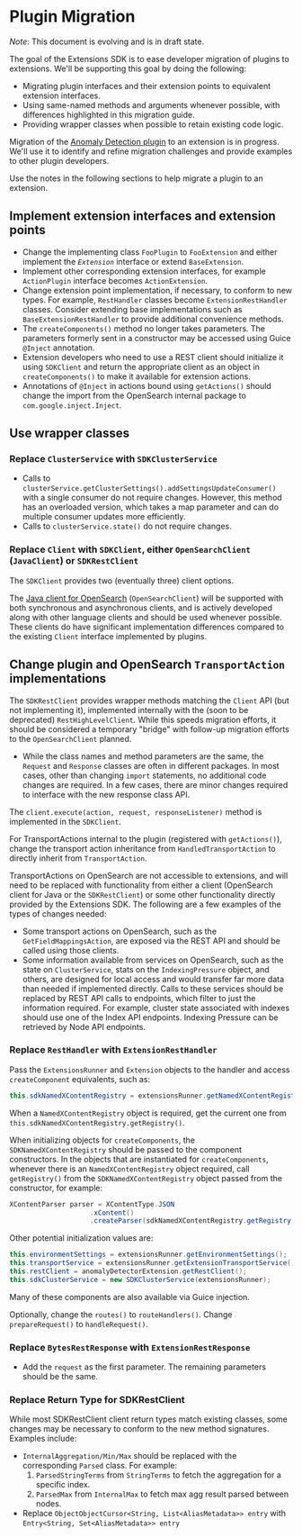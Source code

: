 # Plugin Migration

*Note*: This document is evolving and is in draft state.

The goal of the Extensions SDK is to ease developer migration of plugins to extensions. We'll be supporting this goal by doing the following:
 - Migrating plugin interfaces and their extension points to equivalent extension interfaces.
 - Using same-named methods and arguments whenever possible, with differences highlighted in this migration guide.
 - Providing wrapper classes when possible to retain existing code logic.

Migration of the [Anomaly Detection plugin](https://github.com/opensearch-project/anomaly-detection) to an extension is in progress. We'll use it to identify and refine migration challenges and provide examples to other plugin developers.

Use the notes in the following sections to help migrate a plugin to an extension.

## Implement extension interfaces and extension points

 - Change the implementing class `FooPlugin` to `FooExtension` and either implement the _`Extension`_ interface or extend `BaseExtension`.
 - Implement other corresponding extension interfaces, for example `ActionPlugin` interface becomes `ActionExtension`.
 - Change extension point implementation, if necessary, to conform to new types. For example, `RestHandler` classes become `ExtensionRestHandler` classes. Consider extending base implementations such as `BaseExtensionRestHandler` to provide additional convenience methods.
 - The `createComponents()` method no longer takes parameters. The parameters formerly sent in a constructor may be accessed using Guice `@Inject` annotation.
 - Extension developers who need to use a REST client should initialize it using `SDKClient` and return the appropriate client as an object in `createComponents()` to make it available for extension actions.
 - Annotations of `@Inject` in actions bound using `getActions()` should change the import from the OpenSearch internal package to `com.google.inject.Inject`.

## Use wrapper classes

### Replace `ClusterService` with `SDKClusterService`

 - Calls to `clusterService.getClusterSettings().addSettingsUpdateConsumer()` with a single consumer do not require changes.  However, this method has an overloaded version, which takes a map parameter and can do multiple consumer updates more efficiently.
 - Calls to `clusterService.state()` do not require changes.

### Replace `Client` with `SDKClient`, either `OpenSearchClient` (`JavaClient`) or `SDKRestClient`

The `SDKClient` provides two (eventually three) client options.

The [Java client for OpenSearch](https://github.com/opensearch-project/opensearch-java) (`OpenSearchClient`) will be supported with both synchronous and asynchronous clients, and is actively developed along with other language clients and should be used whenever possible. These clients do have significant implementation differences compared to the existing `Client` interface implemented by plugins.

## Change plugin and OpenSearch `TransportAction` implementations

The `SDKRestClient` provides wrapper methods matching the `Client` API (but not implementing it), implemented internally with the (soon to be deprecated) `RestHighLevelClient`.  While this speeds migration efforts, it should be considered a temporary "bridge" with follow-up migration efforts to the `OpenSearchClient` planned.
 - While the class names and method parameters are the same, the `Request` and `Response` classes are often in different packages. In most cases, other than changing `import` statements, no additional code changes are required. In a few cases, there are minor changes required to interface with the new response class API.

The `client.execute(action, request, responseListener)` method is implemented in the `SDKClient`.

For TransportActions internal to the plugin (registered with `getActions()`), change the transport action inheritance from `HandledTransportAction` to directly inherit from `TransportAction`.

TransportActions on OpenSearch are not accessible to extensions, and will need to be replaced with functionality from either a client (OpenSearch client for Java or the `SDKRestClient`) or some other functionality directly provided by the Extensions SDK.  The following are a few examples of the types of changes needed:
 - Some transport actions on OpenSearch, such as the `GetFieldMappingsAction`, are exposed via the REST API and should be called using those clients.
 - Some information available from services on OpenSearch, such as the state on `ClusterService`, stats on the `IndexingPressure` object, and others, are designed for local access and would transfer far more data than needed if implemented directly. Calls to these services should be replaced by REST API calls to endpoints, which filter to just the information required. For example, cluster state associated with indexes should use one of the Index API endpoints. Indexing Pressure can be retrieved by Node API endpoints.

### Replace `RestHandler` with `ExtensionRestHandler`

Pass the `ExtensionsRunner` and `Extension` objects to the handler and access `createComponent` equivalents, such as:
```java
this.sdkNamedXContentRegistry = extensionsRunner.getNamedXContentRegistry();
```

When a `NamedXContentRegistry` object is required, get the current one from `this.sdkNamedXContentRegistry.getRegistry()`.

When initializing objects for `createComponents`, the `SDKNamedXContentRegistry` should be passed to the component constructors. In the objects that are instantiated for `createComponents`, whenever there is an `NamedXContentRegistry` object required, call `getRegistry()` from the `SDKNamedXContentRegistry` object passed from the constructor, for example:
```java
XContentParser parser = XContentType.JSON
                    .xContent()
                    .createParser(sdkNamedXContentRegistry.getRegistry(), LoggingDeprecationHandler.INSTANCE, value);
```

Other potential initialization values are:
```java
this.environmentSettings = extensionsRunner.getEnvironmentSettings();
this.transportService = extensionsRunner.getExtensionTransportService();
this.restClient = anomalyDetectorExtension.getRestClient();
this.sdkClusterService = new SDKClusterService(extensionsRunner);
```

Many of these components are also available via Guice injection.

Optionally, change the `routes()` to `routeHandlers()`.  Change `prepareRequest()` to `handleRequest()`.

### Replace `BytesRestResponse` with `ExtensionRestResponse`

 - Add the `request` as the first parameter. The remaining parameters should be the same.

### Replace Return Type for SDKRestClient

While most SDKRestClient client return types match existing classes, some changes may be necessary to conform to the new method signatures. Examples include:
- `InternalAggregation/Min/Max` should be replaced with the corresponding `Parsed` class. For example:
  1. `ParsedStringTerms` from `StringTerms` to fetch the aggregation for a specific index.
  2. `ParsedMax` from `InternalMax` to fetch max agg result parsed between nodes.
- Replace `ObjectObjectCursor<String, List<AliasMetadata>> entry` with `Entry<String, Set<AliasMetadata>> entry`
